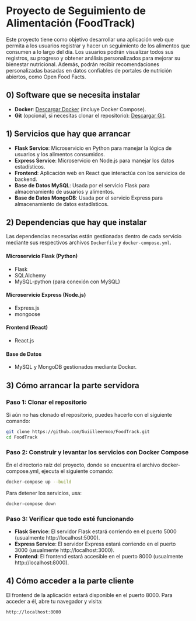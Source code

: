 # Proyecto de Seguimiento de Alimentación (FoodTrack)

Este proyecto tiene como objetivo desarrollar una aplicación web que permita a los usuarios registrar y hacer un seguimiento de los alimentos que consumen a lo largo del día. Los usuarios podrán visualizar todos sus registros, su progreso y obtener análisis personalizados para mejorar su bienestar nutricional. Además, podrán recibir recomendaciones personalizadas basadas en datos confiables de portales de nutrición abiertos, como Open Food Facts.

## 0) Software que se necesita instalar

- **Docker**: [Descargar Docker](https://www.docker.com/get-started) (incluye Docker Compose).
- **Git** (opcional, si necesitas clonar el repositorio): [Descargar Git](https://git-scm.com/downloads).

## 1) Servicios que hay que arrancar

- **Flask Service**: Microservicio en Python para manejar la lógica de usuarios y los alimentos consumidos.
- **Express Service**: Microservicio en Node.js para manejar los datos estadísticos.
- **Frontend**: Aplicación web en React que interactúa con los servicios de backend.
- **Base de Datos MySQL**: Usada por el servicio Flask para almacenamiento de usuarios y alimentos.
- **Base de Datos MongoDB**: Usada por el servicio Express para almacenamiento de datos estadísticos.

## 2) Dependencias que hay que instalar

Las dependencias necesarias están gestionadas dentro de cada servicio mediante sus respectivos archivos `Dockerfile` y `docker-compose.yml`. 

#### **Microservicio Flask (Python)**
- Flask
- SQLAlchemy
- MySQL-python (para conexión con MySQL)

#### **Microservicio Express (Node.js)**
- Express.js
- mongoose

#### **Frontend (React)**
- React.js

#### **Base de Datos**
- MySQL y MongoDB gestionados mediante Docker.

## 3) Cómo arrancar la parte servidora

### Paso 1: Clonar el repositorio

Si aún no has clonado el repositorio, puedes hacerlo con el siguiente comando:

```bash
git clone https://github.com/Guiilleermoo/FoodTrack.git
cd FoodTrack
```

### Paso 2: Construir y levantar los servicios con Docker Compose

En el directorio raíz del proyecto, donde se encuentra el archivo docker-compose.yml, ejecuta el siguiente comando:

```bash
docker-compose up --build
```

Para detener los servicios, usa:

```bash
docker-compose down
```

### Paso 3: Verificar que todo esté funcionando


- **Flask Service**: El servidor Flask estará corriendo en el puerto 5000 (usualmente http://localhost:5000).
- **Express Service**: El servidor Express estará corriendo en el puerto 3000 (usualmente http://localhost:3000).
- **Frontend**: El frontend estará accesible en el puerto 8000 (usualmente http://localhost:8000).

## 4) Cómo acceder a la parte cliente

El frontend de la aplicación estará disponible en el puerto 8000. Para acceder a él, abre tu navegador y visita:

```bash
http://localhost:8000
```
